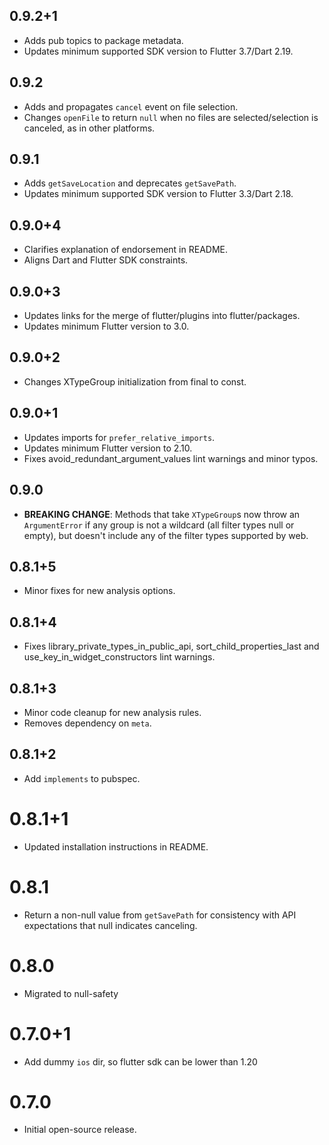 ## 0.9.2+1

* Adds pub topics to package metadata.
* Updates minimum supported SDK version to Flutter 3.7/Dart 2.19.

## 0.9.2

* Adds and propagates `cancel` event on file selection.
* Changes `openFile` to return `null` when no files are selected/selection is canceled,
  as in other platforms.

## 0.9.1

* Adds `getSaveLocation` and deprecates `getSavePath`.
* Updates minimum supported SDK version to Flutter 3.3/Dart 2.18.

## 0.9.0+4

* Clarifies explanation of endorsement in README.
* Aligns Dart and Flutter SDK constraints.

## 0.9.0+3

* Updates links for the merge of flutter/plugins into flutter/packages.
* Updates minimum Flutter version to 3.0.

## 0.9.0+2

* Changes XTypeGroup initialization from final to const.

## 0.9.0+1

* Updates imports for `prefer_relative_imports`.
* Updates minimum Flutter version to 2.10.
* Fixes avoid_redundant_argument_values lint warnings and minor typos.

## 0.9.0

* **BREAKING CHANGE**: Methods that take `XTypeGroup`s now throw an
  `ArgumentError` if any group is not a wildcard (all filter types null or
  empty), but doesn't include any of the filter types supported by web.

## 0.8.1+5

* Minor fixes for new analysis options.

## 0.8.1+4

* Fixes library_private_types_in_public_api, sort_child_properties_last and use_key_in_widget_constructors
  lint warnings.

## 0.8.1+3

* Minor code cleanup for new analysis rules.
* Removes dependency on `meta`.

## 0.8.1+2

* Add `implements` to pubspec.

# 0.8.1+1

- Updated installation instructions in README.

# 0.8.1

- Return a non-null value from `getSavePath` for consistency with
  API expectations that null indicates canceling.

# 0.8.0

- Migrated to null-safety

# 0.7.0+1

- Add dummy `ios` dir, so flutter sdk can be lower than 1.20

# 0.7.0

- Initial open-source release.
